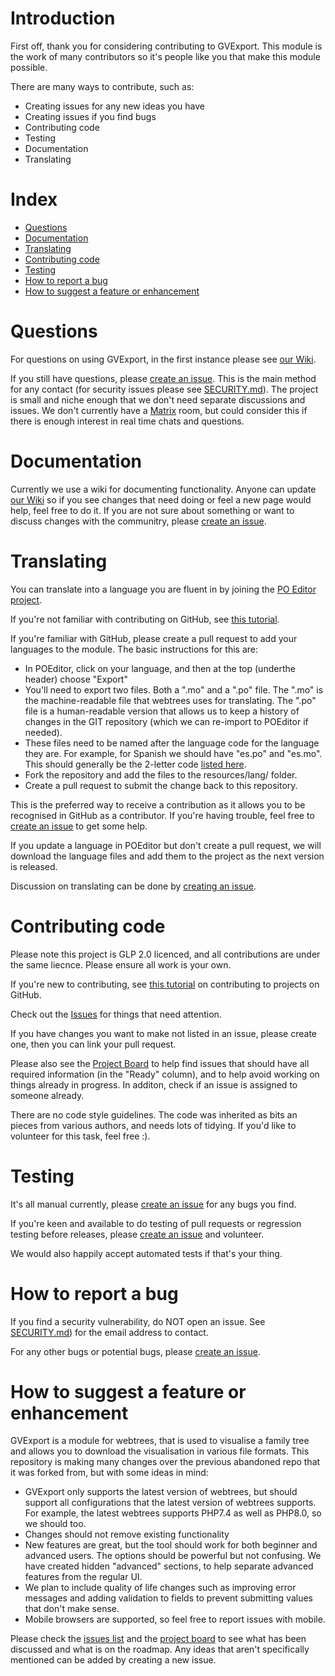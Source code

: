 # Introduction

First off, thank you for considering contributing to GVExport. This module is the work of many contributors so it's people like you that make this module possible.

There are many ways to contribute, such as:
- Creating issues for any new ideas you have
- Creating issues if you find bugs
- Contributing code
- Testing
- Documentation
- Translating

# Index
- [Questions](https://github.com/Neriderc/GVExport/blob/master/CONTRIBUTING.md#questions)
- [Documentation](https://github.com/Neriderc/GVExport/blob/master/CONTRIBUTING.md#documentation)
- [Translating](https://github.com/Neriderc/GVExport/blob/master/CONTRIBUTING.md#translating)
- [Contributing code](https://github.com/Neriderc/GVExport/blob/master/CONTRIBUTING.md#contributing-code)
- [Testing](https://github.com/Neriderc/GVExport/blob/master/CONTRIBUTING.md#testing)
- [How to report a bug](https://github.com/Neriderc/GVExport/blob/master/CONTRIBUTING.md#how-to-report-a-bug)
- [How to suggest a feature or enhancement](https://github.com/Neriderc/GVExport/blob/master/CONTRIBUTING.md#how-to-suggest-a-feature-or-enhancement)

# Questions

For questions on using GVExport, in the first instance please see [our Wiki](https://github.com/Neriderc/GVExport/wiki).

If you still have questions, please [create an issue](https://github.com/Neriderc/GVExport/issues). This is the main method for any contact (for security issues please see [SECURITY.md](https://github.com/Neriderc/GVExport/blob/master/SECURITY.md)). The project is small and niche enough that we don't need separate discussions and issues. We don't currently have a [Matrix](https://matrix.org/) room, but could consider this if there is enough interest in real time chats and questions.

# Documentation

Currently we use a wiki for documenting functionality. Anyone can update [our Wiki](https://github.com/Neriderc/GVExport/wiki) so if you see changes that need doing or feel a new page would help, feel free to do it. If you are not sure about something or want to discuss changes with the communitry, please [create an issue](https://github.com/Neriderc/GVExport/issues).

# Translating

You can translate into a language you are fluent in by joining the [PO Editor project](https://poeditor.com/join/project/YqPRBXZnlf). 

If you're not familiar with contributing on GitHub, see [this tutorial](https://github.com/firstcontributions/first-contributions).

If you're familiar with GitHub, please create a pull request to add your languages to the module. The basic instructions for this are:

- In POEditor, click on your language, and then at the top (underthe header) choose "Export"
- You'll need to export two files. Both a ".mo" and a ".po" file. The ".mo" is the machine-readable file that webtrees uses for translating. The ".po" file is a human-readable version that allows us to keep a history of changes in the GIT repository (which we can re-import to POEditor if needed).
- These files need to be named after the language code for the language they are. For example, for Spanish we should have "es.po" and "es.mo". This should generally be the 2-letter code [listed here](https://en.wikipedia.org/wiki/List_of_ISO_639-1_codes).
- Fork the repository and add the files to the resources/lang/ folder.
- Create a pull request to submit the change back to this repository.

This is the preferred way to receive a contribution as it allows you to be recognised in GitHub as a contributor. If you're having trouble, feel free to [create an issue](https://github.com/Neriderc/GVExport/issues) to get some help.

If you update a language in POEditor but don't create a pull request, we will download the language files and add them to the project as the next version is released.

Discussion on translating can be done by [creating an issue](https://github.com/Neriderc/GVExport/issues).

# Contributing code

Please note this project is GLP 2.0 licenced, and all contributions are under the same liecnce. Please ensure all work is your own.

If you're new to contributing, see [this tutorial](https://github.com/firstcontributions/first-contributions) on contributing to projects on GitHub.

Check out the [Issues](https://github.com/Neriderc/GVExport/issues) for things that need attention. 

If you have changes you want to make not listed in an issue, please create one, then you can link your pull request.

Please also see the [Project Board](https://github.com/users/Neriderc/projects/1/views/1) to help find issues that should have all required information (in the "Ready" column), and to help avoid working on things already in progress. In additon, check if an issue is assigned to someone already.

There are no code style guidelines. The code was inherited as bits an pieces from various authors, and needs lots of tidying. If you'd like to volunteer for this task, feel free :).

# Testing

It's all manual currently, please [create an issue](https://github.com/Neriderc/GVExport/issues) for any bugs you find.

If you're keen and available to do testing of pull requests or regression testing before releases, please [create an issue](https://github.com/Neriderc/GVExport/issues) and volunteer.

We would also happily accept automated tests if that's your thing.

# How to report a bug
If you find a security vulnerability, do NOT open an issue. See [SECURITY.md](https://github.com/Neriderc/GVExport/blob/master/SECURITY.md)) for the email address to contact.

For any other bugs or potential bugs, please [create an issue](https://github.com/Neriderc/GVExport/issues).

# How to suggest a feature or enhancement

GVExport is a module for webtrees, that is used to visualise a family tree and allows you to download the visualisation in various file formats. This repository is making many changes over the previous abandoned repo that it was forked from, but with some ideas in mind:

- GVExport only supports the latest version of webtrees, but should support all configurations that the latest version of webtrees supports. For example, the latest webtrees supports PHP7.4 as well as PHP8.0, so we should too.
- Changes should not remove existing functionality
- New features are great, but the tool should work for both beginner and advanced users. The options should be powerful but not confusing. We have created hidden "advanced" sections, to help separate advanced features from the regular UI.
- We plan to include quality of life changes such as improving error messages and adding validation to fields to prevent submitting values that don't make sense.
- Mobile browsers are supported, so feel free to report issues with mobile.

Please check the [issues list](https://github.com/Neriderc/GVExport/issues) and the [project board](https://github.com/users/Neriderc/projects/1/views/1) to see what has been discussed and what is on the roadmap. Any ideas that aren't specifically mentioned can be added by creating a new issue.

